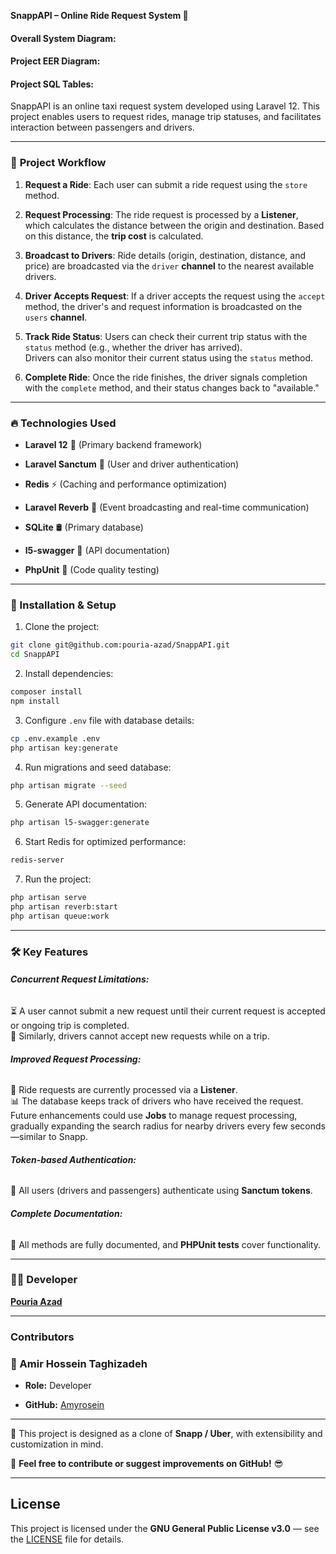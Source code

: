 **SnappAPI – Online Ride Request System 🚖**

#### Overall System Diagram:

#### Project EER Diagram:

#### Project SQL Tables:

SnappAPI is an online taxi request system developed using Laravel 12. This project enables users to request rides, manage trip statuses, and facilitates interaction between passengers and drivers.

---

### 📌 **Project Workflow**

1. **Request a Ride**: Each user can submit a ride request using the `store` method.
    
2. **Request Processing**: The ride request is processed by a **Listener**, which calculates the distance between the origin and destination. Based on this distance, the **trip cost** is calculated.
    
3. **Broadcast to Drivers**: Ride details (origin, destination, distance, and price) are broadcasted via the `driver` **channel** to the nearest available drivers.
    
4. **Driver Accepts Request**: If a driver accepts the request using the `accept` method, the driver's and request information is broadcasted on the `users` **channel**.
    
5. **Track Ride Status**: Users can check their current trip status with the `status` method (e.g., whether the driver has arrived).  
    Drivers can also monitor their current status using the `status` method.
    
6. **Complete Ride**: Once the ride finishes, the driver signals completion with the `complete` method, and their status changes back to "available."
    

---

### 🔥 **Technologies Used**

- **Laravel 12** 🚀 (Primary backend framework)
    
- **Laravel Sanctum** 🔐 (User and driver authentication)
    
- **Redis** ⚡ (Caching and performance optimization)
    
- **Laravel Reverb** 📡 (Event broadcasting and real-time communication)
    
- **SQLite** 🛢️ (Primary database)
    
- **l5-swagger** 📜 (API documentation)
    
- **PhpUnit** 🧪 (Code quality testing)
    

---

### 🔧 Installation & Setup

1. Clone the project:
    

```bash
git clone git@github.com:pouria-azad/SnappAPI.git
cd SnappAPI
```

2. Install dependencies:
    

```bash
composer install
npm install
```

3. Configure `.env` file with database details:
    

```bash
cp .env.example .env
php artisan key:generate
```

4. Run migrations and seed database:
    

```bash
php artisan migrate --seed
```

5. Generate API documentation:
    

```bash
php artisan l5-swagger:generate
```

6. Start Redis for optimized performance:
    

```bash
redis-server
```

7. Run the project:
    

```bash
php artisan serve
php artisan reverb:start
php artisan queue:work
```

---

### 🛠️ **Key Features**

###### **Concurrent Request Limitations:**

⏳ A user cannot submit a new request until their current request is accepted or ongoing trip is completed.  
🚗 Similarly, drivers cannot accept new requests while on a trip.

###### **Improved Request Processing:**

🔄 Ride requests are currently processed via a **Listener**.  
📊 The database keeps track of drivers who have received the request. Future enhancements could use **Jobs** to manage request processing, gradually expanding the search radius for nearby drivers every few seconds—similar to Snapp.

###### **Token-based Authentication:**

🔑 All users (drivers and passengers) authenticate using **Sanctum tokens**.

###### **Complete Documentation:**

📜 All methods are fully documented, and **PHPUnit tests** cover functionality.

---

### 👨‍💻 **Developer**

[**Pouria Azad**](https://www.linkedin.com/in/pouria-azad)

---

### Contributors

### 👤 Amir Hossein Taghizadeh

- **Role:** Developer
    
- **GitHub:** [Amyrosein](https://github.com/Amyrosein)
    

---

📌 This project is designed as a clone of **Snapp / Uber**, with extensibility and customization in mind.

🚀 **Feel free to contribute or suggest improvements on GitHub!** 😎

---

## License

This project is licensed under the **GNU General Public License v3.0** — see the [LICENSE](https://chatgpt.com/LICENSE) file for details.
